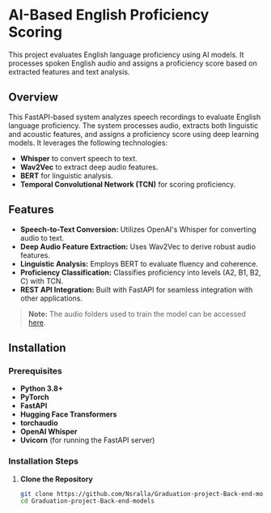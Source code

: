 # AI-Based English Proficiency Scoring

This project evaluates English language proficiency using AI models. It processes spoken English audio and assigns a proficiency score based on extracted features and text analysis.

## Overview

This FastAPI-based system analyzes speech recordings to evaluate English language proficiency. The system processes audio, extracts both linguistic and acoustic features, and assigns a proficiency score using deep learning models. It leverages the following technologies:

- **Whisper** to convert speech to text.
- **Wav2Vec** to extract deep audio features.
- **BERT** for linguistic analysis.
- **Temporal Convolutional Network (TCN)** for scoring proficiency.

## Features

- **Speech-to-Text Conversion:** Utilizes OpenAI's Whisper for converting audio to text.
- **Deep Audio Feature Extraction:** Uses Wav2Vec to derive robust audio features.
- **Linguistic Analysis:** Employs BERT to evaluate fluency and coherence.
- **Proficiency Classification:** Classifies proficiency into levels (A2, B1, B2, C) with TCN.
- **REST API Integration:** Built with FastAPI for seamless integration with other applications.

> **Note:** The audio folders used to train the model can be accessed [here](https://drive.google.com/drive/folders/1vY07U0pDacUAGAMRv7tPXqVbiCULFTs_).

## Installation

### Prerequisites

- **Python 3.8+**
- **PyTorch**
- **FastAPI**
- **Hugging Face Transformers**
- **torchaudio**
- **OpenAI Whisper**
- **Uvicorn** (for running the FastAPI server)

### Installation Steps

1. **Clone the Repository**

   ```bash
   git clone https://github.com/Nsralla/Graduation-project-Back-end-models.git
   cd Graduation-project-Back-end-models
